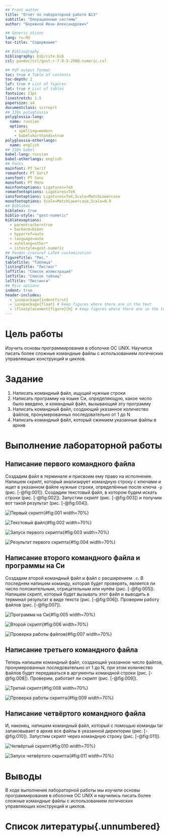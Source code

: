```yaml
---
## Front matter
title: "Отчёт по лабораторной работе №13"
subtitle: "Операционные системы"
author: "Бережной Иван Александрович"

## Generic otions
lang: ru-RU
toc-title: "Содержание"

## Bibliography
bibliography: bib/cite.bib
csl: pandoc/csl/gost-r-7-0-5-2008-numeric.csl

## Pdf output format
toc: true # Table of contents
toc-depth: 2
lof: true # List of figures
lot: true # List of tables
fontsize: 13pt
linestretch: 1.5
papersize: a4
documentclass: scrreprt
## I18n polyglossia
polyglossia-lang:
  name: russian
  options:
	- spelling=modern
	- babelshorthands=true
polyglossia-otherlangs:
  name: english
## I18n babel
babel-lang: russian
babel-otherlangs: english
## Fonts
mainfont: PT Serif
romanfont: PT Serif
sansfont: PT Sans
monofont: PT Mono
mainfontoptions: Ligatures=TeX
romanfontoptions: Ligatures=TeX
sansfontoptions: Ligatures=TeX,Scale=MatchLowercase
monofontoptions: Scale=MatchLowercase,Scale=0.9
## Biblatex
biblatex: true
biblio-style: "gost-numeric"
biblatexoptions:
  - parentracker=true
  - backend=biber
  - hyperref=auto
  - language=auto
  - autolang=other*
  - citestyle=gost-numeric
## Pandoc-crossref LaTeX customization
figureTitle: "Рис."
tableTitle: "Таблица"
listingTitle: "Листинг"
lofTitle: "Список иллюстраций"
lotTitle: "Список таблиц"
lolTitle: "Листинги"
## Misc options
indent: true
header-includes:
  - \usepackage{indentfirst}
  - \usepackage{float} # keep figures where there are in the text
  - \floatplacement{figure}{H} # keep figures where there are in the text
---
```


# Цель работы

Изучить основы программирования в оболочке ОС UNIX. Научится писать более сложные командные файлы с использованием логических управляющих конструкций и циклов.

# Задание

1. Написать командный файл, ищущий нужные строки
2. Написать программу на языке Си, определяющую, какое число было введено, и командный файл, вызывающий эту программу
3. Написать командный файл, создающий указанное количество файлов, пронумерованных последовательно от 1 до N
4. Написать командный файл, который сжимаем указанные файлы в архив

# Выполнение лабораторной работы

## Написание первого командного файла
Создадим файл в терминале и присвоим ему право на исполнение. Напишем скрипт, который анализирует командную строку с ключами и ищет в указанном файле нужные строки, определённые после ключа `-p` (рис. [-@fig:001]). Создадим текстовый файл, в котором будем искать строки (рис. [-@fig:002]). Запустим скрипт (рис. [-@fig:003]) и получим вот такой результат (рис. [-@fig:004]).

![Первый скрипт](image/1.jpg){#fig:001 width=70%}

![Текстовый файл](image/2.jpg){#fig:002 width=70%}

![Запуск первого скрипта](image/3.jpg){#fig:003 width=70%}

![Результат первого скрипта](image/4.jpg){#fig:004 width=70%}

## Написание второго командного файла и программы на Си
Создадим второй командный файл и файл с расширением `.c`. В последнем напишем команду, которая будет проверять, является ли число положительным, отрицательным или нулём (рис. [-@fig:005]). Напишем скрипт, который будет вызывать этот файл и выводить в терминал результат в виде текста (рис. [-@fig:006]). Проверим работу файлов (рис. [-@fig:007]).

![Программа на Си](image/5.jpg){#fig:005 width=70%}

![Второй скрипт](image/6.jpg){#fig:006 width=70%}

![Проверка работы файлов](image/7.jpg){#fig:007 width=70%}

## Написание третьего командного файла
Теперь напишем командный файл, создающий указанное число файлов, пронумерованных последовательно от 1 до N, при этом количество файлов будет передаваться в аргументы командной строки (рис. [-@fig:008]). Проверим, работает ли скрипт (рис. [-@fig:009]).

![Третий скрипт](image/8.jpg){#fig:008 width=70%}

![Проверка работы скрипта](image/9.jpg){#fig:009 width=70%}

## Написание четвёртого командного файла
И, наконец, напишем командный файл, который с помощью команды tar запаковывает в архив все файлы в указанной директории (рис. [-@fig:010]). Запустим скрипт через командную строку (рис. [-@fig:011]).

![Четвёртый скрипт](image/10.jpg){#fig:010 width=70%}

![Запуск четвёртого скрипта](image/11.jpg){#fig:011 width=70%}

# Выводы

В ходе выполнения лабораторной работы мы изучили основы программирования в оболочке ОС UNIX и научились писать более сложные командные файлы с использованием логических управляющих конструкций и циклов.

# Список литературы{.unnumbered}
